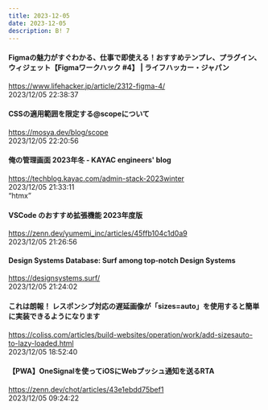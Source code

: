 ```yaml
---
title: 2023-12-05
date: 2023-12-05
description: B! 7
---
```


#### Figmaの魅力がすぐわかる、仕事で即使える！おすすめテンプレ、プラグイン、ウィジェット【Figmaワークハック #4】 | ライフハッカー・ジャパン
https://www.lifehacker.jp/article/2312-figma-4/<br>
2023/12/05 22:38:37<br>


#### CSSの適用範囲を限定する@scopeについて
https://mosya.dev/blog/scope<br>
2023/12/05 22:20:56<br>


#### 俺の管理画面 2023年冬 - KAYAC engineers' blog
https://techblog.kayac.com/admin-stack-2023winter<br>
2023/12/05 21:33:11<br>
“htmx”


#### VSCode のおすすめ拡張機能 2023年度版
https://zenn.dev/yumemi_inc/articles/45ffb104c1d0a9<br>
2023/12/05 21:26:56<br>


#### Design Systems Database: Surf among top‑notch Design Systems
https://designsystems.surf/<br>
2023/12/05 21:24:02<br>


#### これは朗報！ レスポンシブ対応の遅延画像が「sizes=auto」を使用すると簡単に実装できるようになります
https://coliss.com/articles/build-websites/operation/work/add-sizesauto-to-lazy-loaded.html<br>
2023/12/05 18:52:40<br>


#### 【PWA】OneSignalを使ってiOSにWebプッシュ通知を送るRTA
https://zenn.dev/chot/articles/43e1ebdd75bef1<br>
2023/12/05 09:24:22<br>


